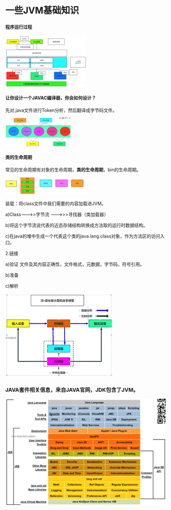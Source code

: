 # 一些JVM基础知识


### 

#### 程序运行过程

<img src="MD_img/image-20230712203659943.png" alt="image-20230712203659943" style="zoom:25%;" />

#### 让你设计一个JAVAC编译器，你会如何设计？

先对.java文件进行Token分析，然后翻译成字节码文件。

<img src="MD_img/image-20230712202700872.png" alt="image-20230712202700872" style="zoom:20%;" />

#### 类的生命周期

常见的生命周期有对象的生命周期，**类的生命周期**，bin的生命周期。

<img src="MD_img/image-20230712202849928.png" alt="image-20230712202849928" style="zoom:25%;" />

装载：将class文件中我们需要的内容加载进JVM。

a)Class--->>字节流 --->>>寻找器（类加载器）

b)将这个字节流说代表的近态存储结构转换成方法取的运行时数据结构。

c)在java的堆中生成一个代表这个类的java.lang.class对象，作为方法区的访问入口。

2.链接

a)验证 文件及其内容正确性，文件格式，元数据，字节码，符号引用。

b)准备

c)解析

<img src="MD_img/image-20230712203518509.png" alt="image-20230712203518509" style="zoom:33%;" />



### JAVA套件相关信息，来自JAVA官网，JDK包含了JVM。

![image-20230712201940613](MD_img/image-20230712201940613.png)

